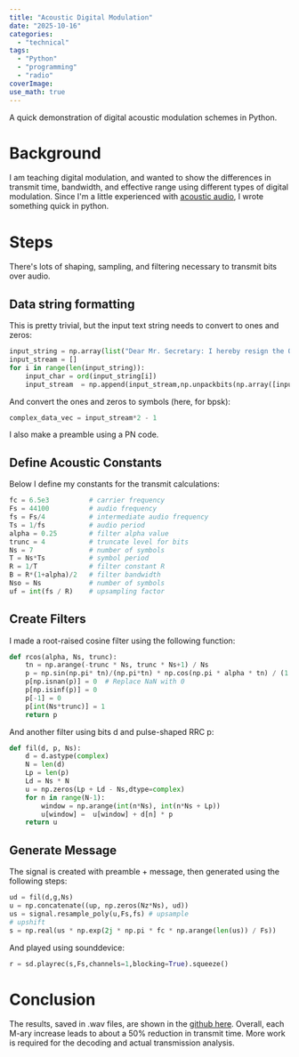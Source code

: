 ```yaml
---
title: "Acoustic Digital Modulation"
date: "2025-10-16"
categories:
  - "technical"
tags:
  - "Python"
  - "programming"
  - "radio"
coverImage:
use_math: true
---
```

A quick demonstration of digital acoustic modulation schemes in Python.

# Background

I am teaching digital modulation, and wanted to show the differences in transmit time, bandwidth, and effective range using different types of digital modulation. Since I'm a little experienced with [acoustic audio](/_posts/2025-06-14-acoustic-toolbox-part-1.md), I wrote something quick in python.

# Steps

There's lots of shaping, sampling, and filtering necessary to transmit bits over audio.

## Data string formatting

This is pretty trivial, but the input text string needs to convert to ones and zeros:

```python
input_string = np.array(list("Dear Mr. Secretary: I hereby resign the Office of the President of the United States. Sincerely, Richard M. Nixon."))
input_stream = []
for i in range(len(input_string)):
    input_char = ord(input_string[i])
    input_stream  = np.append(input_stream,np.unpackbits(np.array([input_char],dtype=np.uint8)))
```

And convert the ones and zeros to symbols (here, for bpsk):

```python
complex_data_vec = input_stream*2 - 1
```

I also make a preamble using a PN code.

## Define Acoustic Constants

Below I define my constants for the transmit calculations:

```python
fc = 6.5e3          # carrier frequency
Fs = 44100          # audio frequency
fs = Fs/4           # intermediate audio frequency
Ts = 1/fs           # audio period
alpha = 0.25        # filter alpha value
trunc = 4           # truncate level for bits
Ns = 7              # number of symbols
T = Ns*Ts           # symbol period
R = 1/T             # filter constant R
B = R*(1+alpha)/2   # filter bandwidth
Nso = Ns            # number of symbols
uf = int(fs / R)    # upsampling factor
```

## Create Filters

I made a root-raised cosine filter using the following function:

```python
def rcos(alpha, Ns, trunc):
    tn = np.arange(-trunc * Ns, trunc * Ns+1) / Ns
    p = np.sin(np.pi* tn)/(np.pi*tn) * np.cos(np.pi * alpha * tn) / (1 - 4 * (alpha**2) * (tn**2))
    p[np.isnan(p)] = 0  # Replace NaN with 0
    p[np.isinf(p)] = 0
    p[-1] = 0
    p[int(Ns*trunc)] = 1
    return p
```

And another filter using bits d and pulse-shaped RRC p:

```python
def fil(d, p, Ns):
    d = d.astype(complex)
    N = len(d)
    Lp = len(p)
    Ld = Ns * N
    u = np.zeros(Lp + Ld - Ns,dtype=complex)
    for n in range(N-1):
        window = np.arange(int(n*Ns), int(n*Ns + Lp))
        u[window] =  u[window] + d[n] * p
    return u
```

## Generate Message

The signal is created with preamble + message, then generated using the following steps:

```python
ud = fil(d,g,Ns)
u = np.concatenate((up, np.zeros(Nz*Ns), ud))
us = signal.resample_poly(u,Fs,fs) # upsample
# upshift
s = np.real(us * np.exp(2j * np.pi * fc * np.arange(len(us)) / Fs))
```
And played using sounddevice:

```python
r = sd.playrec(s,Fs,channels=1,blocking=True).squeeze()
```
# Conclusion

The results, saved in .wav files, are shown in the [github here](https://github.com/N2WU/audio_mod/tree/main). Overall, each M-ary increase leads to about a 50% reduction in transmit time. More work is required for the decoding and actual transmission analysis.